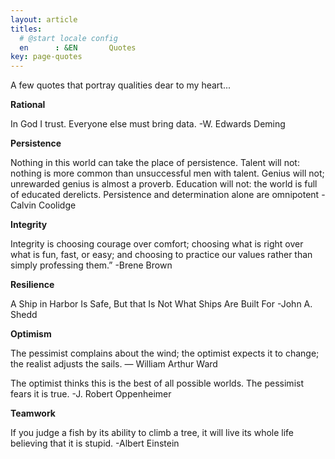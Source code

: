 ```yaml
---
layout: article
titles:
  # @start locale config
  en      : &EN       Quotes
key: page-quotes
---
```

A few quotes that portray qualities dear to my heart...

**Rational**

In God I trust. Everyone else must bring data.
-W. Edwards Deming

**Persistence**

Nothing in this world can take the place of persistence. Talent will not: nothing is more common than unsuccessful men with talent. Genius will not; unrewarded genius is almost a proverb. Education will not: the world is full of educated derelicts. Persistence and determination alone are omnipotent
-Calvin Coolidge

**Integrity**

Integrity is choosing courage over comfort; choosing what is right over what is fun, fast, or easy; and choosing to practice our values rather than simply professing them.”
-Brene Brown

**Resilience**

A Ship in Harbor Is Safe, But that Is Not What Ships Are Built For
-John A. Shedd

**Optimism**

The pessimist complains about the wind; the optimist expects it to change; the realist adjusts the sails.
― William Arthur Ward

The optimist thinks this is the best of all possible worlds. The pessimist fears it is true.
-J. Robert Oppenheimer

**Teamwork**

If you judge a fish by its ability to climb a tree, it will live its whole life believing that it is stupid.
-Albert Einstein
